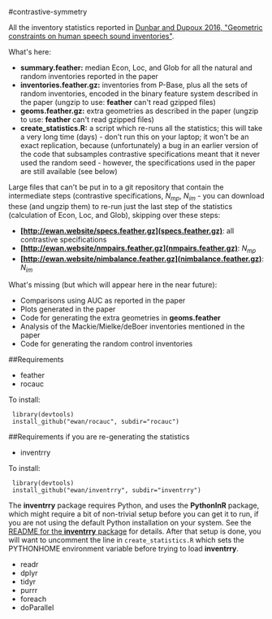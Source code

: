 #contrastive-symmetry

All the inventory statistics reported in [Dunbar and Dupoux 2016, "Geometric constraints on human speech sound inventories"](http://journal.frontiersin.org/article/10.3389/fpsyg.2016.01061/full).

What's here:

* **summary.feather:** median Econ, Loc, and Glob for all the natural and random inventories reported in the paper
* **inventories.feather.gz:** inventories from P-Base, plus all the sets of random inventories, encoded in the binary feature system described in the paper (ungzip to use: **feather** can't read gzipped files)
* **geoms.feather.gz:** extra geometries as described in the paper (ungzip to use: **feather** can't read gzipped files)
* **create_statistics.R:** a script which re-runs all the statistics; this will take a very long time (days) - don't run this on your laptop; it won't be an exact replication, because (unfortunately) a bug in an earlier version of the code that subsamples contrastive specifications meant that it never used the random seed - however, the specifications used in the paper are still available (see below)

Large files that can't be put in to a git repository that contain the intermediate steps (contrastive specifications, $N_{mp}$, $N_{im}$ - you can download these (and ungzip them) to re-run just the last step of the statistics (calculation of Econ, Loc, and Glob), skipping over these steps:

* **[http://ewan.website/specs.feather.gz](specs.feather.gz)**: all contrastive specifications
* **[http://ewan.website/nmpairs.feather.gz](nmpairs.feather.gz)**: $N_{mp}$
* **[http://ewan.website/nimbalance.feather.gz](nimbalance.feather.gz)**: $N_{im}$

What's missing (but which will appear here in the near future):

* Comparisons using AUC as reported in the paper
* Plots generated in the paper
* Code for generating the extra geometries in **geoms.feather**
* Analysis of the Mackie/Mielke/deBoer inventories mentioned in the paper
* Code for generating the random control inventories

##Requirements

* feather
* rocauc

To install:

     library(devtools)
     install_github("ewan/rocauc", subdir="rocauc")

##Requirements if you are re-generating the statistics

* inventrry

To install:

     library(devtools)
     install_github("ewan/inventrry", subdir="inventrry")

The **inventrry** package requires Python, and uses the **PythonInR** package, which might require a bit of non-trivial setup before you can get it to run, if you are not using the default Python installation on your system. See the [README for the **inventrry** package](https://github.com/ewan/inventrry) for details. After that setup is done, you will want to uncomment the line in `create_statistics.R` which sets the PYTHONHOME environment variable before trying to load **inventrry**.

* readr
* dplyr
* tidyr
* purrr
* foreach
* doParallel



